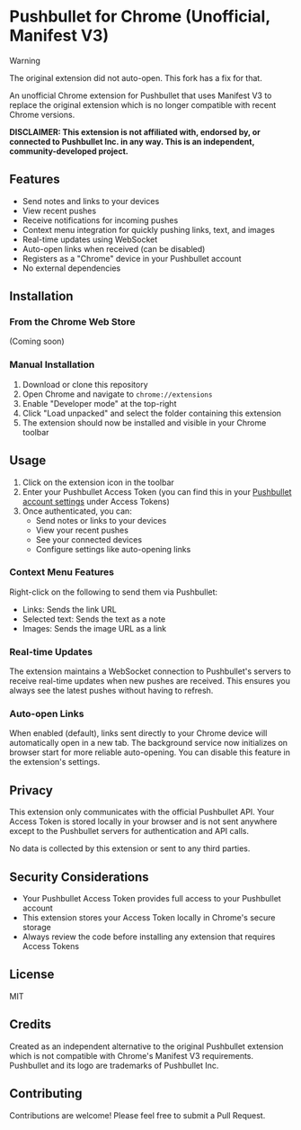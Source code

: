 # Pushbullet for Chrome (Unofficial, Manifest V3)

> [!WARNING]
> The original extension did not auto-open. This fork has a fix for that.

An unofficial Chrome extension for Pushbullet that uses Manifest V3 to replace the original extension which is no longer compatible with recent Chrome versions.

**DISCLAIMER: This extension is not affiliated with, endorsed by, or connected to Pushbullet Inc. in any way. This is an independent, community-developed project.**

## Features

- Send notes and links to your devices
- View recent pushes
- Receive notifications for incoming pushes
- Context menu integration for quickly pushing links, text, and images
- Real-time updates using WebSocket
- Auto-open links when received (can be disabled)
- Registers as a "Chrome" device in your Pushbullet account
- No external dependencies

## Installation

### From the Chrome Web Store
(Coming soon)

### Manual Installation

1. Download or clone this repository
2. Open Chrome and navigate to `chrome://extensions`
3. Enable "Developer mode" at the top-right
4. Click "Load unpacked" and select the folder containing this extension
5. The extension should now be installed and visible in your Chrome toolbar

## Usage

1. Click on the extension icon in the toolbar
2. Enter your Pushbullet Access Token (you can find this in your [Pushbullet account settings](https://www.pushbullet.com/#settings/account) under Access Tokens)
3. Once authenticated, you can:
   - Send notes or links to your devices
   - View your recent pushes
   - See your connected devices
   - Configure settings like auto-opening links

### Context Menu Features

Right-click on the following to send them via Pushbullet:
- Links: Sends the link URL
- Selected text: Sends the text as a note
- Images: Sends the image URL as a link

### Real-time Updates

The extension maintains a WebSocket connection to Pushbullet's servers to receive real-time updates when new pushes are received. This ensures you always see the latest pushes without having to refresh.

### Auto-open Links

When enabled (default), links sent directly to your Chrome device will automatically open in a new tab. The background service now initializes on browser start for more reliable auto-opening. You can disable this feature in the extension's settings.

## Privacy

This extension only communicates with the official Pushbullet API. Your Access Token is stored locally in your browser and is not sent anywhere except to the Pushbullet servers for authentication and API calls.

No data is collected by this extension or sent to any third parties.

## Security Considerations

- Your Pushbullet Access Token provides full access to your Pushbullet account
- This extension stores your Access Token locally in Chrome's secure storage
- Always review the code before installing any extension that requires Access Tokens

## License

MIT

## Credits

Created as an independent alternative to the original Pushbullet extension which is not compatible with Chrome's Manifest V3 requirements. Pushbullet and its logo are trademarks of Pushbullet Inc.

## Contributing

Contributions are welcome! Please feel free to submit a Pull Request. 
